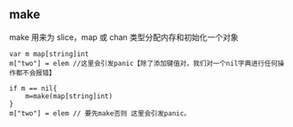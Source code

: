 ## make
 make 用来为 slice，map 或 chan 类型分配内存和初始化一个对象
 

```
var m map[string]int
m["two"] = elem //这里会引发panic【除了添加键值对，我们对一个nil字典进行任何操作都不会报错】
 
if m == nil{
	m=make(map[string]int)
}
m["two"] = elem // 要先make否则 这里会引发panic。 
```

